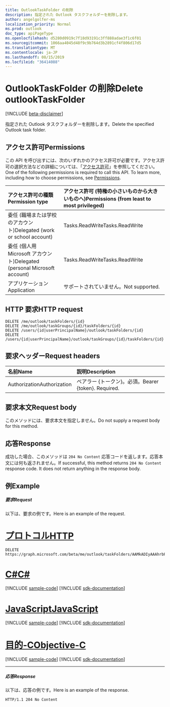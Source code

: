 ```yaml
---
title: OutlookTaskFolder の削除
description: 指定された Outlook タスクフォルダーを削除します。
author: angelgolfer-ms
localization_priority: Normal
ms.prod: outlook
doc_type: apiPageType
ms.openlocfilehash: d5280d0919c7f18d93191c3ff888adae3f1c6f01
ms.sourcegitcommit: 1066aa4045d48f9c9b764d3b2891cf4f806d17d5
ms.translationtype: MT
ms.contentlocale: ja-JP
ms.lasthandoff: 08/15/2019
ms.locfileid: "36414088"
---
```

# <a name="delete-outlooktaskfolder"></a><span data-ttu-id="0ef29-103">OutlookTaskFolder の削除</span><span class="sxs-lookup"><span data-stu-id="0ef29-103">Delete outlookTaskFolder</span></span>

[!INCLUDE [beta-disclaimer](../../includes/beta-disclaimer.md)]

<span data-ttu-id="0ef29-104">指定された Outlook タスクフォルダーを削除します。</span><span class="sxs-lookup"><span data-stu-id="0ef29-104">Delete the specified Outlook task folder.</span></span>
## <a name="permissions"></a><span data-ttu-id="0ef29-105">アクセス許可</span><span class="sxs-lookup"><span data-stu-id="0ef29-105">Permissions</span></span>
<span data-ttu-id="0ef29-p101">この API を呼び出すには、次のいずれかのアクセス許可が必要です。アクセス許可の選択方法などの詳細については、「[アクセス許可](/graph/permissions-reference)」を参照してください。</span><span class="sxs-lookup"><span data-stu-id="0ef29-p101">One of the following permissions is required to call this API. To learn more, including how to choose permissions, see [Permissions](/graph/permissions-reference).</span></span>

|<span data-ttu-id="0ef29-108">アクセス許可の種類</span><span class="sxs-lookup"><span data-stu-id="0ef29-108">Permission type</span></span>      | <span data-ttu-id="0ef29-109">アクセス許可 (特権の小さいものから大きいものへ)</span><span class="sxs-lookup"><span data-stu-id="0ef29-109">Permissions (from least to most privileged)</span></span>              |
|:--------------------|:---------------------------------------------------------|
|<span data-ttu-id="0ef29-110">委任 (職場または学校のアカウント)</span><span class="sxs-lookup"><span data-stu-id="0ef29-110">Delegated (work or school account)</span></span> | <span data-ttu-id="0ef29-111">Tasks.ReadWrite</span><span class="sxs-lookup"><span data-stu-id="0ef29-111">Tasks.ReadWrite</span></span>    |
|<span data-ttu-id="0ef29-112">委任 (個人用 Microsoft アカウント)</span><span class="sxs-lookup"><span data-stu-id="0ef29-112">Delegated (personal Microsoft account)</span></span> | <span data-ttu-id="0ef29-113">Tasks.ReadWrite</span><span class="sxs-lookup"><span data-stu-id="0ef29-113">Tasks.ReadWrite</span></span>    |
|<span data-ttu-id="0ef29-114">アプリケーション</span><span class="sxs-lookup"><span data-stu-id="0ef29-114">Application</span></span> | <span data-ttu-id="0ef29-115">サポートされていません。</span><span class="sxs-lookup"><span data-stu-id="0ef29-115">Not supported.</span></span> |

## <a name="http-request"></a><span data-ttu-id="0ef29-116">HTTP 要求</span><span class="sxs-lookup"><span data-stu-id="0ef29-116">HTTP request</span></span>
<!-- { "blockType": "ignored" } -->
```http
DELETE /me/outlook/taskFolders/{id}
DELETE /me/outlook/taskGroups/{id}/taskFolders/{id}
DELETE /users/{id|userPrincipalName}/outlook/taskFolders/{id}
DELETE /users/{id|userPrincipalName}/outlook/taskGroups/{id}/taskFolders/{id}
```
## <a name="request-headers"></a><span data-ttu-id="0ef29-117">要求ヘッダー</span><span class="sxs-lookup"><span data-stu-id="0ef29-117">Request headers</span></span>
| <span data-ttu-id="0ef29-118">名前</span><span class="sxs-lookup"><span data-stu-id="0ef29-118">Name</span></span>       | <span data-ttu-id="0ef29-119">説明</span><span class="sxs-lookup"><span data-stu-id="0ef29-119">Description</span></span>|
|:---------------|:----------|
| <span data-ttu-id="0ef29-120">Authorization</span><span class="sxs-lookup"><span data-stu-id="0ef29-120">Authorization</span></span>  | <span data-ttu-id="0ef29-p102">ベアラー {トークン}。必須。</span><span class="sxs-lookup"><span data-stu-id="0ef29-p102">Bearer {token}. Required.</span></span> |

## <a name="request-body"></a><span data-ttu-id="0ef29-123">要求本文</span><span class="sxs-lookup"><span data-stu-id="0ef29-123">Request body</span></span>
<span data-ttu-id="0ef29-124">このメソッドには、要求本文を指定しません。</span><span class="sxs-lookup"><span data-stu-id="0ef29-124">Do not supply a request body for this method.</span></span>

## <a name="response"></a><span data-ttu-id="0ef29-125">応答</span><span class="sxs-lookup"><span data-stu-id="0ef29-125">Response</span></span>

<span data-ttu-id="0ef29-p103">成功した場合、このメソッドは `204 No Content` 応答コードを返します。応答本文には何も返されません。</span><span class="sxs-lookup"><span data-stu-id="0ef29-p103">If successful, this method returns `204 No Content` response code. It does not return anything in the response body.</span></span>

## <a name="example"></a><span data-ttu-id="0ef29-128">例</span><span class="sxs-lookup"><span data-stu-id="0ef29-128">Example</span></span>
##### <a name="request"></a><span data-ttu-id="0ef29-129">要求</span><span class="sxs-lookup"><span data-stu-id="0ef29-129">Request</span></span>
<span data-ttu-id="0ef29-130">以下は、要求の例です。</span><span class="sxs-lookup"><span data-stu-id="0ef29-130">Here is an example of the request.</span></span>

# <a name="httptabhttp"></a>[<span data-ttu-id="0ef29-131">プロトコル</span><span class="sxs-lookup"><span data-stu-id="0ef29-131">HTTP</span></span>](#tab/http)
<!-- {
  "blockType": "request",
  "name": "delete_outlooktaskfolder"
}-->
```http
DELETE https://graph.microsoft.com/beta/me/outlook/taskFolders/AAMkADIyAAAhrbPXAAA=
```
# <a name="ctabcsharp"></a>[<span data-ttu-id="0ef29-132">C#</span><span class="sxs-lookup"><span data-stu-id="0ef29-132">C#</span></span>](#tab/csharp)
[!INCLUDE [sample-code](../includes/snippets/csharp/delete-outlooktaskfolder-csharp-snippets.md)]
[!INCLUDE [sdk-documentation](../includes/snippets/snippets-sdk-documentation-link.md)]

# <a name="javascripttabjavascript"></a>[<span data-ttu-id="0ef29-133">JavaScript</span><span class="sxs-lookup"><span data-stu-id="0ef29-133">JavaScript</span></span>](#tab/javascript)
[!INCLUDE [sample-code](../includes/snippets/javascript/delete-outlooktaskfolder-javascript-snippets.md)]
[!INCLUDE [sdk-documentation](../includes/snippets/snippets-sdk-documentation-link.md)]

# <a name="objective-ctabobjc"></a>[<span data-ttu-id="0ef29-134">目的-C</span><span class="sxs-lookup"><span data-stu-id="0ef29-134">Objective-C</span></span>](#tab/objc)
[!INCLUDE [sample-code](../includes/snippets/objc/delete-outlooktaskfolder-objc-snippets.md)]
[!INCLUDE [sdk-documentation](../includes/snippets/snippets-sdk-documentation-link.md)]

---

##### <a name="response"></a><span data-ttu-id="0ef29-135">応答</span><span class="sxs-lookup"><span data-stu-id="0ef29-135">Response</span></span>
<span data-ttu-id="0ef29-136">以下は、応答の例です。</span><span class="sxs-lookup"><span data-stu-id="0ef29-136">Here is an example of the response.</span></span> 
<!-- {
  "blockType": "response",
  "truncated": true
} -->
```http
HTTP/1.1 204 No Content
```

<!-- uuid: 8fcb5dbc-d5aa-4681-8e31-b001d5168d79
2015-10-25 14:57:30 UTC -->
<!--
{
  "type": "#page.annotation",
  "description": "Delete outlookTaskFolder",
  "keywords": "",
  "section": "documentation",
  "tocPath": "",
  "suppressions": [
  ]
}
-->
